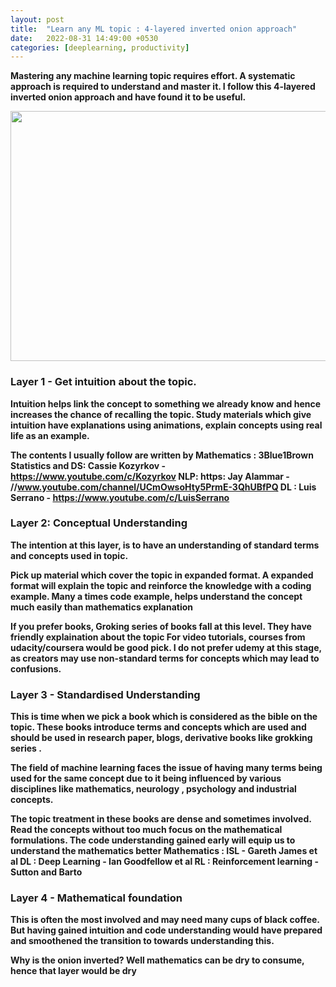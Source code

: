 ```yaml
---
layout: post
title:  "Learn any ML topic : 4-layered inverted onion approach"
date:   2022-08-31 14:49:00 +0530
categories: [deeplearning, productivity]
---
```



<b>Mastering any machine learning topic requires effort. A systematic approach is required to understand and master it. I follow this 4-layered inverted onion approach and have found it to be useful.

<img src="{{ site.baseurl }}/static/img/inverted_onion.png" style="height:400px;width:600px;"/>

### Layer 1 - Get intuition about the topic. 

Intuition helps link the concept to something we already know and hence increases the chance of recalling the topic. Study materials which give intuition have explanations using animations, explain concepts using real life as an example.  

The contents I usually follow are written by
Mathematics : 3Blue1Brown
Statistics  and DS:  Cassie Kozyrkov - https://www.youtube.com/c/Kozyrkov
NLP: https: Jay Alammar - //www.youtube.com/channel/UCmOwsoHty5PrmE-3QhUBfPQ
DL : Luis Serrano - https://www.youtube.com/c/LuisSerrano


### Layer 2:  Conceptual Understanding
The intention at this layer, is to have an understanding of standard terms and concepts used in topic. 

Pick up material which cover the topic in expanded format. A expanded format will explain the topic and reinforce the knowledge with a coding example. Many a times code example, helps understand the concept much easily than mathematics explanation

If you prefer books, Groking series  of books fall at this level. They have friendly explaination about the topic
For video tutorials, courses from udacity/coursera would be good pick. I do not prefer udemy at this stage, as creators may use non-standard terms for concepts which may lead to confusions.

 
### Layer 3 - Standardised Understanding
This is time when we pick a book which is considered as the bible on the topic. These books introduce terms  and concepts which are used and should be used in research paper, blogs, derivative books like grokking series . 

The field of machine learning faces the issue of having many terms being used for the same concept due to it being influenced by various disciplines like mathematics, neurology , psychology and industrial concepts.

The topic treatment in these books are dense and sometimes involved. Read the concepts without too much focus on the mathematical formulations. The code understanding gained early will equip us to understand the mathematics better
Mathematics : ISL - Gareth James et al
DL : Deep Learning - Ian Goodfellow et al
RL : Reinforcement learning - Sutton and Barto

### Layer 4 - Mathematical foundation
This is often the most involved and may need many cups of black coffee. But having gained intuition and code understanding would have prepared and smoothened the transition to towards understanding this.

Why is the onion inverted?
Well mathematics can be dry to consume, hence that layer would be dry